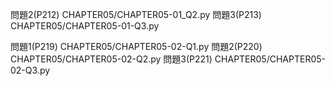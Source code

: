 問題2(P212) CHAPTER05/CHAPTER05-01_Q2.py
問題3(P213) CHAPTER05/CHAPTER05-01-Q3.py

問題1(P219) CHAPTER05/CHAPTER05-02-Q1.py
問題2(P220) CHAPTER05/CHAPTER05-02-Q2.py
問題3(P221) CHAPTER05/CHAPTER05-02-Q3.py
